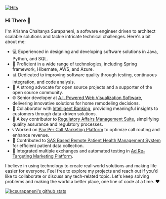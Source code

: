 [![Hits](https://hits.seeyoufarm.com/api/count/incr/badge.svg?url=https%3A%2F%2Fgithub.com%2Fkcsurapaneni)](https://hits.seeyoufarm.com)

### Hi There 👋

I'm Krishna Chaitanya Surapaneni, a software engineer driven to architect scalable solutions and tackle intricate technical challenges. Here's a bit about me:

- 💻 Experienced in designing and developing software solutions in Java, Python, and SQL.
- 🧰 Proficient in a wide range of technologies, including Spring framework, Hibernate, AWS, and Azure.
- 📊 Dedicated to improving software quality through testing, continuous integration, and code analysis.
- 🚀 A strong advocate for open source projects and a supporter of the open source community.
- 🌐 Senior developer at [A.I. Powered Web Visualization Software](https://www.renoworks.com/), delivering innovative solutions for home remodeling decisions.
- 🤝 Collaborator with [Intelligent Banking](https://www.dbs.com), providing meaningful insights to customers through data-driven solutions.
- 🏢 A key contributor to [Regulatory Affairs Management Suite](https://rams.emergobyul.com/login), simplifying quality assurance and regulatory processes.
- 📞 Worked on [Pay Per Call Marketing Platform](https://www.callx.com/) to optimize call routing and enhance revenue.
- 🏥 Contributed to [SAS Based Remote Patient Health Management System](https://www.threadresearch.com/) for efficient patient data collection.
- 🎯 Integrated multiple exchanges and automated testing in [Ad Re-Targeting Marketing Platform](https://rakutenadvertising.com).

I believe in using technology to create real-world solutions and making life easier for everyone. Feel free to explore my projects and reach out if you'd like to collaborate or discuss any tech-related topic. Let's keep solving problems and making the world a better place, one line of code at a time. ❤️


[![kcsurapaneni's github stats](https://github-readme-stats.vercel.app/api?username=kcsurapaneni&count_private=true&show_icons=true)](https://github.com/anuraghazra/github-readme-stats)
